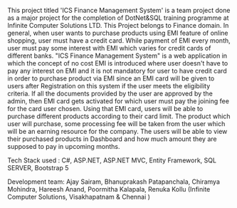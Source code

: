 This project titled 'ICS Finance Management System' is a team project done as a major project for the completion of DotNet&SQL training programme at Infinite Computer Solutions LTD.
This Project belongs to Finance domain. 
In general, when user wants to purchase products using EMI feature of online shopping, user must have a credit card. 
While payment of EMI every month, user must pay some interest with EMI which varies for credit cards of different banks. 
"ICS Finance Management System" is a web application in which the concept of no cost EMI is introduced where user doesn't have to pay any interest on EMI and it is not mandatory for user to have credit card in order to purchase product via EMI since an EMI card will be given to users after Registration on this system if the user meets the eligibility criteria. 
If all the documents provided by the user are approved by the admin, then EMI card gets activated for which user must pay the joining fee for the card user chosen. 
Using that EMI card, users will be able to purchase different products according to their card limit. 
The product which user will purchase, some processing fee will be taken from the user which will be an earning resource for the company. 
The users will be able to view their purchased products in Dashboard and how much amount they are supposed to pay in upcoming months.

Tech Stack used :
C#, ASP.NET, ASP.NET MVC, Entity Framework, SQL SERVER, Bootstrap 5

Development team:
Ajay Sairam, Bhanuprakash Patapanchala, Chiramya Mohindra, Hareesh Anand, Poormitha Kalapala, Renuka Kollu (Infinite Computer Solutions, Visakhapatnam & Chennai )
